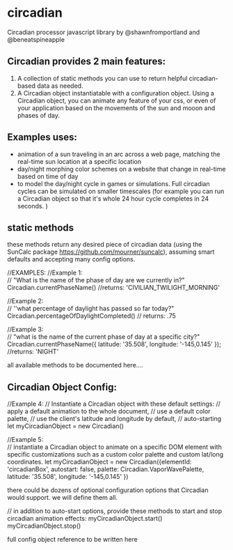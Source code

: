 # circadian
Circadian processor javascript library by @shawnfromportland and @beneatspineapple

## Circadian provides 2 main features:

  1. A collection of static methods you can use to return helpful circadian-based data as needed. 
  2. A Circadian object instantiatable with a configuration object. Using a Circadian object, you can animate any feature of your css, or even of your application based on the movements of the sun and mooon and phases of day. 
  
  
  ## Examples uses:
 - animation of a sun traveling in an arc across a web page, matching the real-time sun location at a specific location
 - day/night morphing color schemes on a website that change in real-time based on time of day
 - to model the day/night cycle in games or simulations. Full circadian cycles can be simulated on smaller timescales (for example you can run a Circadian object so that it's whole 24 hour cycle completes in 24 seconds. )
  

## static methods
these methods return any desired piece of circadian data (using the SunCalc package https://github.com/mourner/suncalc), assuming smart defaults and accepting many config options.

//EXAMPLES:
  //Example 1:  
// "What is the name of the phase of day are we currently in?"
Circadian.currentPhaseName()
//returns: 'CIVILIAN_TWILIGHT_MORNING'

  //Example 2:  
// ''what percentage of daylight has passed so far today?"
Circadian.percentageOfDaylightCompleted()
// returns: .75

  //Example 3:  
// "what is the name of the current phase of day at a specific city?"
Circadian.currentPhaseName({ latitude: '35.508', longitude: '-145,0.145' });
//returns: 'NIGHT'



all available methods to be documented here....



## Circadian Object Config:

//Example 4:
// Instantiate a Circadian object with these default settings:
// apply a default animation to the whole document, 
// use a default color palette, 
// use the client's latitude and longitude by default, 
// auto-starting
let myCircadianObject = new Circadian()

  //Example 5:  
// instantiate a Circadian object to animate on a specific DOM element with specific customizations such as a custom color palette and custom lat/long coordinates.
let myCircadianObject = new Circadian({elementId: 'circadianBox', autostart: false, palette: Circadian.VaporWavePalette, latitude: '35.508', longitude: '-145,0.145' })

there could be dozens of optional configuration options that Circadian would support. we will define them all. 

// in addition to auto-start options, provide these methods to start and stop circadian animation effects:
  myCircadianObject.start()
  myCircadianObject.stop()  
  
  
  
 full config object reference to be written here
